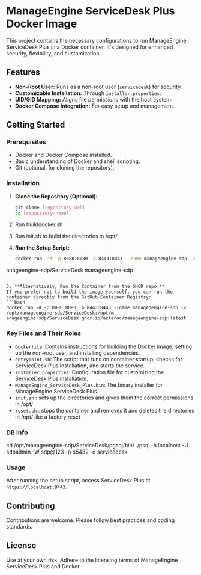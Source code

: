 # ManageEngine ServiceDesk Plus Docker Image

This project contains the necessary configurations to run ManageEngine ServiceDesk Plus in a Docker container. It's designed for enhanced security, flexibility, and customization.

## Features

- **Non-Root User:** Runs as a non-root user (`servicedesk`) for security.
- **Customizable Installation:** Through `installer.properties`.
- **UID/GID Mapping:** Aligns file permissions with the host system.
- **Docker Compose Integration:** For easy setup and management.

## Getting Started

### Prerequisites

- Docker and Docker Compose installed.
- Basic understanding of Docker and shell scripting.
- Git (optional, for cloning the repository).

### Installation

1. **Clone the Repository (Optional):**
   ```bash
   git clone [repository-url]
   cd [repository-name]
   ```

2. Run builddocker.sh

3. Run init.sh to build the directories in /opt/

4. **Run the Setup Script:**
   ```bash
   docker run -it -p 8080:8080 -p 8443:8443 --name manageengine-sdp -v /opt/manageengine-sdp/ServiceDesk:/opt/m
anageengine-sdp/ServiceDesk manageengine-sdp
   ```

5. **Alternatively, Run the Container from the GHCR repo:**
   If you prefer not to build the image yourself, you can run the container directly from the GitHub Container Registry:
   ```bash
   docker run -d -p 8080:8080 -p 8443:8443 --name managedengine-sdp -v /opt/manageengine-sdp/ServiceDesk:/opt/m
anageengine-sdp/ServiceDesk ghcr.io/azlaroc/manageengine-sdp:latest
   ```

### Key Files and Their Roles

- `Dockerfile`: Contains instructions for building the Docker image, setting up the non-root user, and installing dependencies.
- `entrypoint.sh`: The script that runs on container startup, checks for ServiceDesk Plus installation, and starts the service.
- `installer.properties`: Configuration file for customizing the ServiceDesk Plus installation.
- `ManageEngine_ServiceDesk_Plus.bin`: The binary installer for ManageEngine ServiceDesk Plus.
- `init.sh` : sets up the directories and gives them the correct permissions in /opt/
- `reset.sh` : stops the container and removes it and deletes the directories in /opt/ like a factory reset 

### DB Info

cd /opt/manageengine-sdp/ServiceDesk/pgsql/bin/
./psql -h localhost -U sdpadmin -W sdp@123 -p 65432 -d servicedesk

### Usage

After running the setup script, access ServiceDesk Plus at `https://localhost:8443`.

## Contributing

Contributions are welcome. Please follow best practices and coding standards.

## License

Use at your own risk. Adhere to the licensing terms of ManageEngine ServiceDesk Plus and Docker.
